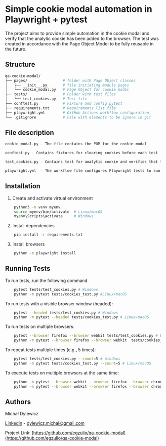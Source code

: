 # Simple cookie modal automation in Playwright + pytest

The project aims to provide simple automation in the cookie modal and verify that the analytic cookie has been added to the browser. The test was created in accordance with the Page Object Model to be fully reusable in the future.


## Structure
```bash
qa-cookie-modal/
├── pages/                # folder with Page Object classes
│   ├── __init__.py       # file initiating module pages
│   └── cookie_modal.py   # Page Object for cookie modal
├── tests/                # Folder with test files
│   └── test_cookies.py   # Test file
├── conftest.py           # Fixture and config pytest
├── requirements.txt      # Requirements list file
├── playwright.yml        # GitHub Actions workflow configuration
└── .gitignore            # File with elements to be ignore in git  
```  
## File description

```bash
cookie_modal.py - The file contains the POM for the cookie modal
```

```bash
conftest.py - Contains fixtures for clearing cookies before each test
```

```bash
test_cookies.py - Contains test for analytic cookie and verifies that the cookie was added with the appropriate value
```
```bash
playwright.yml  - The workflow file configures Playwright tests to run automatically on every push or pull request, across Chromium, Firefox, and WebKit browsers. Tests are run in parallel thanks to the matrix strategy.
```
## Installation

1. Create and activate virtual environment

```bash
    python3 -m venv myenv
    source myenv/bin/activate  # Linux/macOS
    myenv\Scripts\activate     # Windows
```

2. Install dependencies

```bash
    pip install -r requirements.txt
```

3. Install browsers

```bash
    python -m playwright install
```


    
## Running Tests

To run tests, run the following command

```bash
    pytest tests/test_cookies.py # Windows
    python -m pytest tests/cookies_test.py #Linux/macOS
```
To run tests with a visible browser window (headed):

```bash
    pytest --headed tests/test_cookies.py # Windows 
    python -m pytest --headed tests/cookies_test.py # Linux/macOS
```
To run tests on multiple browsers:

```bash
    pytest --browser firefox --browser webkit tests/test_cookies.py # Windows 
    python -m pytest --browser firefox --browser webkit  tests/cookies_test.py # Linux/macOS
```
To repeat tests multiple times (e.g., 5 times):

```bash
    pytest tests/test_cookies.py --count=5 # Windows
    python -m pytest tests/cookies_test.py --count=5 # Linux/macOS
```

To execute tests on multiple browsers at the same time:

```bash
    python -m pytest --browser webkit --browser firefox --browser chromium --numprocesses 3 tests/cookies_test.py # Windows
    python -m pytest --browser webkit --browser firefox --browser chromium --numprocesses 3 tests/cookies_test.py # Linux/macOS
```


## Authors

Michał Dylewicz 

[Linkedin](https://www.linkedin.com/in/michal-dylewicz/) - dylewicz.michal@gmail.com

Project Link: [https://github.com/egzulio/qa-cookie-modal](https://github.com/egzulio/qa-cookie-modal)

